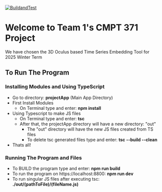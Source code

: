 [![BuildandTest](https://github.com/UniversityOfSaskatchewanCMPT371/term-project-2025-team-1/actions/workflows/BuildandTest.yml/badge.svg)](https://github.com/UniversityOfSaskatchewanCMPT371/term-project-2025-team-1/actions/workflows/BuildandTest.yml)

# Welcome to Team 1's CMPT 371 Project
We have chosen the 3D Oculus based Time Series Embedding Tool for 2025 Winter Term

## To Run The Program
### Installing Modules and Using TypeScript
* Go to directory: **projectApp** (Main App Directory)
* First Install Modules <br/>
  * On Terminal type and enter: **npm install**
* Using Typescript to make JS files <br/>
  * On Terminal type and enter: **tsc**
  * After that, the projectApp directory will have a new directory: "out"
    * The "out" directory will have the new JS files created from TS files
    * To delete tsc generated files type and enter: **tsc --build --clean**
* Thats all!

### Running The Program and Files
* To BUILD the program type and enter: **npm run build**
* To run the program on https://localhost:8800: **npm run dev**
* To run singular JS files after executing tsc: **./out/(pathToFile)/(fileName.js)**
